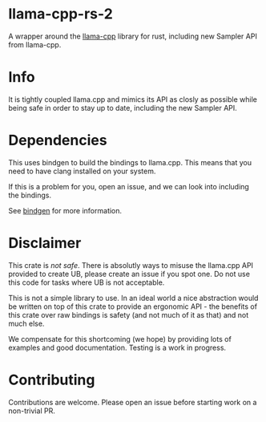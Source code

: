 # llama-cpp-rs-2


A wrapper around the [llama-cpp](https://github.com/ggerganov/llama.cpp/) library for rust, including new Sampler API from llama-cpp.

# Info

It is tightly coupled llama.cpp and mimics its API as closly as possible while being safe in order to stay up to date, including the new Sampler API.

# Dependencies

This uses bindgen to build the bindings to llama.cpp. This means that you need to have clang installed on your system.

If this is a problem for you, open an issue, and we can look into including the bindings. 

See [bindgen](https://rust-lang.github.io/rust-bindgen/requirements.html) for more information.

# Disclaimer

This crate is *not safe*. There is absolutly ways to misuse the llama.cpp API provided to create UB, please create an issue if you spot one. Do not use this code for tasks where UB is not acceptable.

This is not a simple library to use. In an ideal world a nice abstraction would be written on top of this crate to
provide an ergonomic API - the benefits of this crate over raw bindings is safety (and not much of it as that) and not much else.

We compensate for this shortcoming (we hope) by providing lots of examples and good documentation. Testing is a work in
progress.

# Contributing

Contributions are welcome. Please open an issue before starting work on a non-trivial PR.
